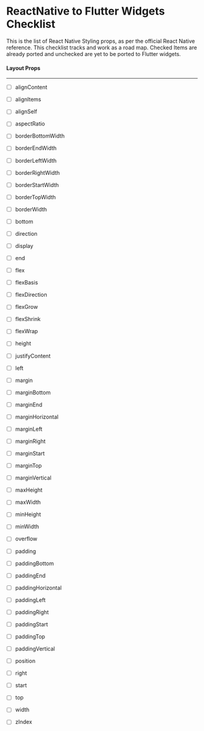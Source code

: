# ReactNative to Flutter Widgets Checklist

This is the list of React Native Styling props, as per the official React Native reference. This checklist tracks and work as a road map. Checked Items are already ported and unchecked are yet to be ported to Flutter widgets.

#### Layout Props
---

- [ ] alignContent

- [ ] alignItems

- [ ] alignSelf

- [ ] aspectRatio

- [ ] borderBottomWidth

- [ ] borderEndWidth

- [ ] borderLeftWidth

- [ ] borderRightWidth

- [ ] borderStartWidth

- [ ] borderTopWidth

- [ ] borderWidth

- [ ] bottom

- [ ] direction

- [ ] display

- [ ] end

- [ ] flex

- [ ] flexBasis

- [ ] flexDirection

- [ ] flexGrow

- [ ] flexShrink

- [ ] flexWrap

- [ ] height

- [ ] justifyContent

- [ ] left

- [ ] margin

- [ ] marginBottom

- [ ] marginEnd

- [ ] marginHorizontal

- [ ] marginLeft

- [ ] marginRight

- [ ] marginStart

- [ ] marginTop

- [ ] marginVertical

- [ ] maxHeight

- [ ] maxWidth

- [ ] minHeight

- [ ] minWidth

- [ ] overflow

- [ ] padding

- [ ] paddingBottom

- [ ] paddingEnd

- [ ] paddingHorizontal

- [ ] paddingLeft

- [ ] paddingRight

- [ ] paddingStart

- [ ] paddingTop

- [ ] paddingVertical

- [ ] position

- [ ] right

- [ ] start

- [ ] top

- [ ] width

- [ ] zIndex 
